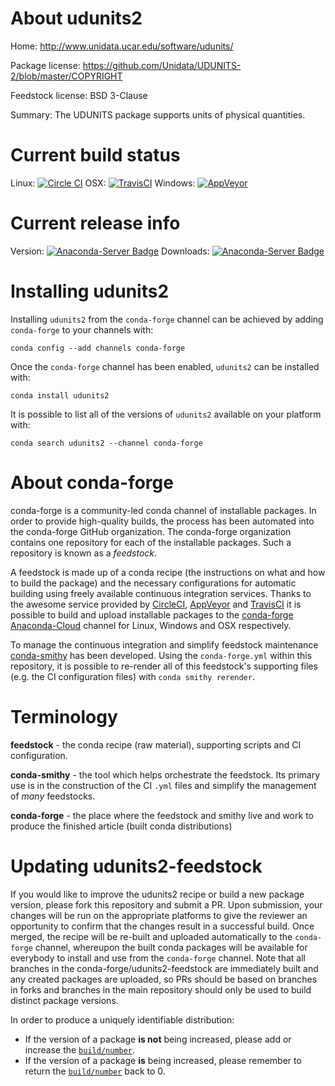 About udunits2
==============

Home: http://www.unidata.ucar.edu/software/udunits/

Package license: https://github.com/Unidata/UDUNITS-2/blob/master/COPYRIGHT

Feedstock license: BSD 3-Clause

Summary: The UDUNITS package supports units of physical quantities.



Current build status
====================

Linux: [![Circle CI](https://circleci.com/gh/conda-forge/udunits2-feedstock.svg?style=shield)](https://circleci.com/gh/conda-forge/udunits2-feedstock)
OSX: [![TravisCI](https://travis-ci.org/conda-forge/udunits2-feedstock.svg?branch=master)](https://travis-ci.org/conda-forge/udunits2-feedstock)
Windows: [![AppVeyor](https://ci.appveyor.com/api/projects/status/github/conda-forge/udunits2-feedstock?svg=True)](https://ci.appveyor.com/project/conda-forge/udunits2-feedstock/branch/master)

Current release info
====================
Version: [![Anaconda-Server Badge](https://anaconda.org/conda-forge/udunits2/badges/version.svg)](https://anaconda.org/conda-forge/udunits2)
Downloads: [![Anaconda-Server Badge](https://anaconda.org/conda-forge/udunits2/badges/downloads.svg)](https://anaconda.org/conda-forge/udunits2)

Installing udunits2
===================

Installing `udunits2` from the `conda-forge` channel can be achieved by adding `conda-forge` to your channels with:

```
conda config --add channels conda-forge
```

Once the `conda-forge` channel has been enabled, `udunits2` can be installed with:

```
conda install udunits2
```

It is possible to list all of the versions of `udunits2` available on your platform with:

```
conda search udunits2 --channel conda-forge
```


About conda-forge
=================

conda-forge is a community-led conda channel of installable packages.
In order to provide high-quality builds, the process has been automated into the
conda-forge GitHub organization. The conda-forge organization contains one repository
for each of the installable packages. Such a repository is known as a *feedstock*.

A feedstock is made up of a conda recipe (the instructions on what and how to build
the package) and the necessary configurations for automatic building using freely
available continuous integration services. Thanks to the awesome service provided by
[CircleCI](https://circleci.com/), [AppVeyor](http://www.appveyor.com/)
and [TravisCI](https://travis-ci.org/) it is possible to build and upload installable
packages to the [conda-forge](https://anaconda.org/conda-forge)
[Anaconda-Cloud](http://docs.anaconda.org/) channel for Linux, Windows and OSX respectively.

To manage the continuous integration and simplify feedstock maintenance
[conda-smithy](http://github.com/conda-forge/conda-smithy) has been developed.
Using the ``conda-forge.yml`` within this repository, it is possible to re-render all of
this feedstock's supporting files (e.g. the CI configuration files) with ``conda smithy rerender``.


Terminology
===========

**feedstock** - the conda recipe (raw material), supporting scripts and CI configuration.

**conda-smithy** - the tool which helps orchestrate the feedstock.
                   Its primary use is in the construction of the CI ``.yml`` files
                   and simplify the management of *many* feedstocks.

**conda-forge** - the place where the feedstock and smithy live and work to
                  produce the finished article (built conda distributions)


Updating udunits2-feedstock
===========================

If you would like to improve the udunits2 recipe or build a new
package version, please fork this repository and submit a PR. Upon submission,
your changes will be run on the appropriate platforms to give the reviewer an
opportunity to confirm that the changes result in a successful build. Once
merged, the recipe will be re-built and uploaded automatically to the
`conda-forge` channel, whereupon the built conda packages will be available for
everybody to install and use from the `conda-forge` channel.
Note that all branches in the conda-forge/udunits2-feedstock are
immediately built and any created packages are uploaded, so PRs should be based
on branches in forks and branches in the main repository should only be used to
build distinct package versions.

In order to produce a uniquely identifiable distribution:
 * If the version of a package **is not** being increased, please add or increase
   the [``build/number``](http://conda.pydata.org/docs/building/meta-yaml.html#build-number-and-string).
 * If the version of a package **is** being increased, please remember to return
   the [``build/number``](http://conda.pydata.org/docs/building/meta-yaml.html#build-number-and-string)
   back to 0.
